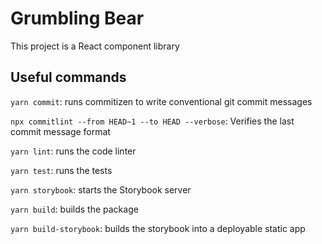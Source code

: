 # Grumbling Bear

This project is a React component library

## Useful commands

```yarn commit```: runs commitizen to write conventional git commit messages

```npx commitlint --from HEAD~1 --to HEAD --verbose```: Verifies the last commit message format

```yarn lint```: runs the code linter

```yarn test```: runs the tests

```yarn storybook```: starts the Storybook server

```yarn build```: builds the package

```yarn build-storybook```: builds the storybook into a deployable static app